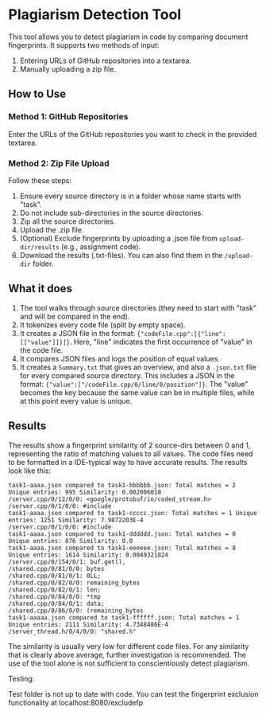 # Plagiarism Detection Tool

This tool allows you to detect plagiarism in code by comparing document fingerprints. It supports two methods of input:

1. Entering URLs of GitHub repositories into a textarea.
2. Manually uploading a zip file.

## How to Use

### Method 1: GitHub Repositories

Enter the URLs of the GitHub repositories you want to check in the provided textarea.

### Method 2: Zip File Upload

Follow these steps:

1. Ensure every source directory is in a folder whose name starts with "task".
2. Do not include sub-directories in the source directories.
3. Zip all the source directories.
4. Upload the .zip file.
5. (Optional) Exclude fingerprints by uploading a .json file from `upload-dir/results` (e.g., assignment code).
6. Download the results (.txt-files). You can also find them in the `/upload-dir` folder.

## What it does

1. The tool walks through source directories (they need to start with "task" and will be compared in the end).
2. It tokenizes every code file (split by empty space).
3. It creates a JSON file in the format: `{"codeFile.cpp":[{"line":[["value"]]}]}`. Here, "line" indicates the first occurrence of "value" in the code file.
4. It compares JSON files and logs the position of equal values.
5. It creates a `Summary.txt` that gives an overview, and also a `.json.txt` file for every compared source directory. This includes a JSON in the format: `{"value":["/codeFile.cpp/0/line/0/position"]}`. The "value" becomes the key because the same value can be in multiple files, while at this point every value is unique.

## Results

The results show a fingerprint similarity of 2 source-dirs between 0 and 1, representing the ratio of matching values to all values. The code files need to be formatted in a IDE-typical way to have accurate results. The results look like this:

``` 
task1-aaaa.json compared to task1-bbbbbb.json: Total matches = 2 Unique entries: 995 Similarity: 0.002006018
/server.cpp/0/12/0/0: <google/protobuf/io/coded_stream.h>
/server.cpp/0/1/0/0: #include
task1-aaaa.json compared to task1-ccccc.json: Total matches = 1 Unique entries: 1251 Similarity: 7.9872203E-4
/server.cpp/0/1/0/0: #include
task1-aaaa.json compared to task1-dddddd.json: Total matches = 0 Unique entries: 876 Similarity: 0.0
task1-aaaa.json compared to task1-eeeeee.json: Total matches = 8 Unique entries: 1614 Similarity: 0.0049321824
/server.cpp/0/154/0/1: buf.get(),
/shared.cpp/0/81/0/0: bytes
/shared.cpp/0/81/0/1: 0LL;
/shared.cpp/0/82/0/0: remaining_bytes
/shared.cpp/0/82/0/1: len;
/shared.cpp/0/84/0/0: *tmp
/shared.cpp/0/84/0/1: data;
/shared.cpp/0/86/0/0: (remaining_bytes
task1-aaaaa.json compared to task1-ffffff.json: Total matches = 1 Unique entries: 2111 Similarity: 4.7348486E-4
/server_thread.h/0/4/0/0: "shared.h"
```

The similarity is usually very low for different code files. For any similarity that is clearly above average, further investigation is recommended. The use of the tool alone is not sufficient to conscientiously detect plagiarism. 

Testing:

Test folder is not up to date with code. You can test the fingerprint exclusion functionality at
localhost:8080/excludefp


